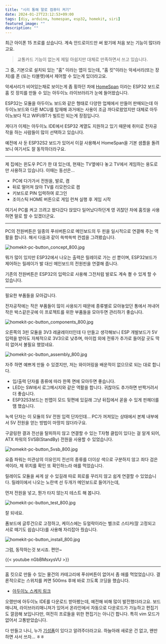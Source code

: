 ```yaml
---
title: "시리 통해 말로 컴퓨터 켜기"
date: 2024-01-27T23:12:53+09:00
tags: [diy, arduino, homespan, esp32, homekit, siri]
featured_image: ""
description: ""
---
```


최근 아이폰 15 프로를 샀습니다. 계속 안드로이드만 써 왔기에 처음 보는 기능이 많더라고요.

> 교통카드 기능이 없는게 제일 아쉽지만 대체로 만족하면서 쓰고 있습니다.

그 중, 기본으로 설치되 있는 "홈" 이라는 앱이 있는데,
"홈 킷"이라는 악세서리(또는 장치)를 폰 (또는 타블렛)에서 제어할 수 있는게 있더라고요.

악세서리가 비어있는채로 보이는게 좀 횡하던 차에 [HomeSpan](https://github.com/HomeSpan/HomeSpan) 이라는
ESP32 보드로 홈 킷 장치를 만들 수 있는 아두이노 라이브러리가 눈에 들어왔습니다.

ESP32는 모듈을 아두이노 보드와 같은 형태로 다양한 업체에서 만들어 판매되는데
아두이노보드와 다른 MCU를 탑재해 과거에는 사용이 조금 까다로왔었지만
대체로 아두이노보다 작고 WIFI/BT가 빌트인 되는게 장점입니다.

게다가 이제는 아두이노 IDE에서 ESP32 계열도 지원하고 있기 때문에 취미로 전자공작을 하는 사람들이
많이 선택하고 있습니다.

예전에 사 둔 ESP32S2 보드가 있어서 이걸 사용해서 HomeSpan을 기본 샘플을 돌려보니 여기서도 잘 동작하더라구요.

---

제 집에는 윈도우 PC가 한 대 있는데, 현재는 TV옆에다 놓고 TV에서 게임하는 용도로만 사용하고 있습니다.
이때는 동선은...

- PC에 다가가서 전원을, 발로, 켬
- 뒤로 떨어져 앉아 TV를 리모컨으로 켬
- 키보드로 PIN 입력하여 로그인
- 조이스틱 HOME 버튼으로 게임 런쳐 실행 후 게임 시작

여기서 PC를 켜고 끄려고 왔다갔다 앉았다 일어났다하던게 영 귀찮던 차에 홈킷을 사용하면
말로 할 수 있겠더군요.

---

PC의 전원버튼은 일종의 푸쉬버튼으로 메인보드의 두 핀을 일시적으로 연결해 주는 역활을 합니다.
해서 다음과 같이 쓱싹쓱싹 컨셉을 그려봤습니다.

![homekit-pc-button_concept_800.jpg](https://asset.homin.dev/blog/img/homekit-pc-button_concept_800.jpg)

뭐가 많이 있지만 ESP32에서 나오는 출력은 릴레이로 가는 선 뿐이며, ESP32보드가 제어하는 릴레이가 발 대신
메인보드의 전원핀을 연결해 줍니다.

기존의 전원버튼은 ESP32의 입력으로 사용해 그전처럼 발로도 계속 켤 수 있게 할 수 있습니다.

---

필요한 부품들을 모아갑니다.

전자공작에는 작은 부품들이 많이 사용되기 때문에 종류별로 모아놓았던 통에서
꺼내어 작은 박스같은곳에 이 프로젝트를 위한 부품들을 모아두면 관리하기 좋습니다.

![homekit-pc-button_components_800.jpg](https://asset.homin.dev/blog/img/homekit-pc-button_components_800.jpg)

오른쪽의 3핀 모듈을 3V3 레귤레이터인데 다 만들고 생각해보니 ESP 개발보드가 5V입력을 받아도
자체적으로 3V3으로 낮추며, 마이컴 외에 전류가 추가로 들어갈 곳도 딱히 없어서 불필요 했었네요.

![homekit-pc-button_assembly_800.jpg](https://asset.homin.dev/blog/img/homekit-pc-button_assembly_800.jpg)

자주 하면 예쁘게 만들 수 있겠지만, 저는 와이어링을 배운적이 없으므로 되는 대로 합니다.

- 입/출력 단자를 종류에 따라 한쪽 면에 모아두면 좋습니다.
- LED는 SW에서 로그메시지와 같은 역활을 합니다. 귀찮아도 추가하면 반짝거려서 더 좋습니다.
- ESP32S3보드는 핀맵이 모드 뒷편에 있길래 그냥 뒤집에서 꼳을 수 있게 핀헤더를 땜 했습니다.

녹색 단자는 이 모듈의 5V 전원 입력 단자인데...
PC가 꺼져있는 상태에서 본체 내부에서 5V 전원을 얻는 방법이 마땅치 않더라구요.

구글링한 결과 전선을 탈피하지 않고 연결할 수 있는 T자형 클립이 있다는 걸 알게 되어,
ATX 파워의 5VSB(StandBy) 전원을 사용할 수 있었습니다.

![homekit-pc-button_5vsb_800.jpg](https://asset.homin.dev/blog/img/homekit-pc-button_5vsb_800.jpg)

요즘 파워는 미관상의 이유인지 전선의 종류를 더이상 색으로 구분하지 않고 죄다 검은색이라,
제 위치를 확인 또 확인하느라 애를 먹었습니다.

릴레이도 모듈을 싸게 살 수 있길래 따로 회로를 꾸리지 않고 쉽게 연결할 수 있었습니다.
릴레이에서 나오는 노란색 선 두개가 메인보드로 들어가는데,

먼저 전원을 넣고, 뭔가 타지 않는지 테스트 해 봅니다.

![homekit-pc-button_test_800.jpg](https://asset.homin.dev/blog/img/homekit-pc-button_test_800.jpg)

잘 되네요.

폼보드에 글루건으로 고정하고, 케이스에는 듀얼락이라는 벨크로 스티커(잘 고정되고 서로 떼기도 쉽습니다)를
사용해 자리잡아 줬습니다.

![homekit-pc-button_install_800.jpg](https://asset.homin.dev/blog/img/homekit-pc-button_install_800.jpg)

그럼, 동작하는것 보시죠. 편안~

{{< youtube nGbBMsxysVU >}}

---

홈 킷으로 만들 수 있는 물건의 카테고리에 푸쉬버튼이 없어서 좀 애를 먹었었습니다.
결론적으로는 스위치를 켜면 500ms 후에 바로 끄도록 코딩을 했습니다.

- [아두이노 스케치 링크](https://github.com/suapapa/homekit_pc_switch)

오랬만에 아두이노 IDE를 다운로드 받아봤는데, 예전해 비해 많이 발전했더라고요.
보드매니져, 라이브러리매니져가 있어서 온라인에서 자동으로 다운로드가 가능하고
편집기도 깔끔해 보입니다만, 여전히 프로들을 위한 편집기는 아니긴 합니다.
특히 vim 모드가 없어서 고통받았습니다.

다 만들고 나니, 누가 [기성품](https://a.aliexpress.com/_onvmftq)이 있다고 알려주더라고요.
하늘아래 새로운 건 없고, 왠만하면 사서 쓰자... ㅎㅎ
